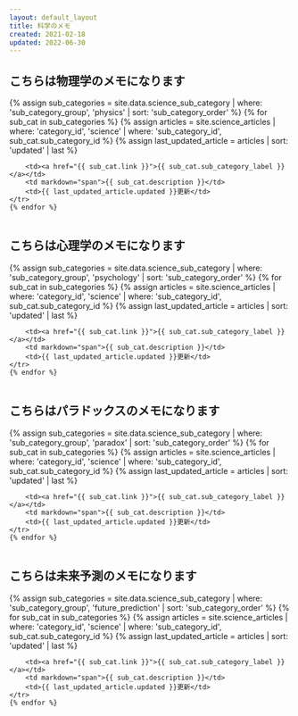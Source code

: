 ```yaml
---
layout: default_layout
title: 科学のメモ
created: 2021-02-18
updated: 2022-06-30
---
```

## こちらは物理学のメモになります
<table>
    {% assign sub_categories = site.data.science_sub_category | where: 'sub_category_group', 'physics'
                                                              | sort: 'sub_category_order' %}
    {% for sub_cat in sub_categories %}
    <tr>
        {% assign articles = site.science_articles  | where: 'category_id', 'science'
                                                    | where: 'sub_category_id', sub_cat.sub_category_id %}
        {% assign last_updated_article = articles | sort: 'updated' | last %}

        <td><a href="{{ sub_cat.link }}">{{ sub_cat.sub_category_label }}</a></td>
        <td markdown="span">{{ sub_cat.description }}</td>
        <td>{{ last_updated_article.updated }}更新</td>
    </tr>
    {% endfor %}
</table>

## こちらは心理学のメモになります
<table>
    {% assign sub_categories = site.data.science_sub_category | where: 'sub_category_group', 'psychology'
                                                              | sort: 'sub_category_order' %}
    {% for sub_cat in sub_categories %}
    <tr>
        {% assign articles = site.science_articles  | where: 'category_id', 'science'
                                                    | where: 'sub_category_id', sub_cat.sub_category_id %}
        {% assign last_updated_article = articles | sort: 'updated' | last %}

        <td><a href="{{ sub_cat.link }}">{{ sub_cat.sub_category_label }}</a></td>
        <td markdown="span">{{ sub_cat.description }}</td>
        <td>{{ last_updated_article.updated }}更新</td>
    </tr>
    {% endfor %}
</table>

## こちらはパラドックスのメモになります
<table>
    {% assign sub_categories = site.data.science_sub_category | where: 'sub_category_group', 'paradox'
                                                              | sort: 'sub_category_order' %}
    {% for sub_cat in sub_categories %}
    <tr>
        {% assign articles = site.science_articles  | where: 'category_id', 'science'
                                                    | where: 'sub_category_id', sub_cat.sub_category_id %}
        {% assign last_updated_article = articles | sort: 'updated' | last %}

        <td><a href="{{ sub_cat.link }}">{{ sub_cat.sub_category_label }}</a></td>
        <td markdown="span">{{ sub_cat.description }}</td>
        <td>{{ last_updated_article.updated }}更新</td>
    </tr>
    {% endfor %}
</table>

## こちらは未来予測のメモになります
<table>
    {% assign sub_categories = site.data.science_sub_category | where: 'sub_category_group', 'future_prediction'
                                                              | sort: 'sub_category_order' %}
    {% for sub_cat in sub_categories %}
    <tr>
        {% assign articles = site.science_articles  | where: 'category_id', 'science'
                                                    | where: 'sub_category_id', sub_cat.sub_category_id %}
        {% assign last_updated_article = articles | sort: 'updated' | last %}

        <td><a href="{{ sub_cat.link }}">{{ sub_cat.sub_category_label }}</a></td>
        <td markdown="span">{{ sub_cat.description }}</td>
        <td>{{ last_updated_article.updated }}更新</td>
    </tr>
    {% endfor %}
</table>
